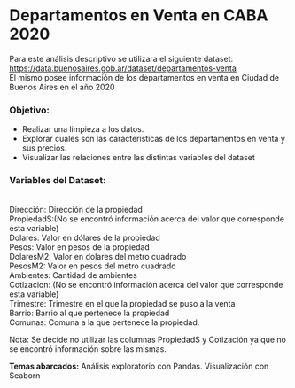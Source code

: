 # Departamentos en Venta en CABA 2020

Para este análisis descriptivo se utilizara el siguiente dataset: https://data.buenosaires.gob.ar/dataset/departamentos-venta<br>
El mismo posee información de los departamentos en venta en Ciudad de Buenos Aires en el año 2020

### **Objetivo**:
- Realizar una limpieza a los datos.
- Explorar cuales son las características de los departamentos en venta y sus precios.
- Visualizar las relaciones entre las distintas variables del dataset

### **Variables del Dataset:**
<br>
 Dirección: Dirección de la propiedad<br>
 PropiedadS:(No se encontró información acerca del valor que corresponde esta variable) <br>
 Dolares: Valor en dólares de la propiedad<br>
 Pesos: Valor en pesos de la propiedad<br>
 DolaresM2: Valor en dolares del metro cuadrado<br>
 PesosM2: Valor en pesos del metro cuadrado<br>
 Ambientes: Cantidad de ambientes<br>
 Cotizacion: (No se encontró información acerca del valor que corresponde esta variable)<br>
 Trimestre: Trimestre en el que la propiedad se puso a la venta<br>
 Barrio: Barrio al que pertenece la propiedad<br>
 Comunas: Comuna a la que pertenece la propiedad.
<br>

  Nota: Se decide no utilizar las columnas PropiedadS y Cotización ya que no se encontró información sobre las mismas.

**Temas abarcados:** Análisis exploratorio con Pandas. Visualización con Seaborn

